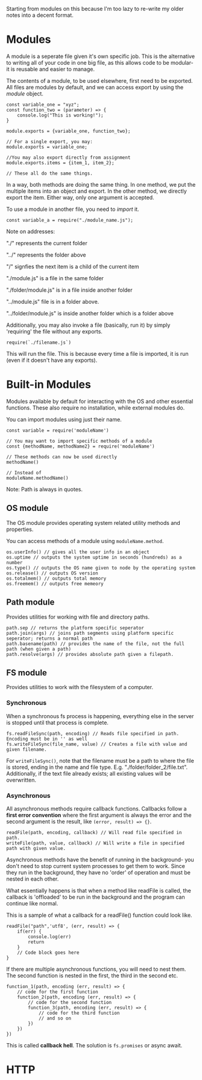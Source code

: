 Starting from modules on this because I'm too lazy to re-write my older notes into a decent format.

# Modules
A module is a seperate file given it's own specific job. This is the alternative to writing all of your code in one big file, as this allows code to be modular- it is reusable and easier to manage.

The contents of a module, to be used elsewhere, first need to be exported. All files are modules by default, and we can access export by using the *module* object.

```node
const variable_one = "xyz";
const function_two = (parameter) => {
    console.log("This is working!");
}

module.exports = {variable_one, function_two};

// For a single export, you may:
module.exports = variable_one;

//You may also export directly from assignment
module.exports.items = {item_1, item_2};

// These all do the same things.
```

In a way, both methods are doing the same thing. In one method, we put the multiple items into an object and export. In the other method, we directly export the item. Either way, only one argument is accepted.

To use a module in another file, you need to *import* it. 

```node
const variable_a = require("./module_name.js");
```

Note on addresses:

"./" represents the current folder

"../" represents the folder above

"/" signfies the next item is a child of the current item

"./module.js" is a file in the same folder

"./folder/module.js" is in a file inside another folder

"../module.js" file is in a folder above.

"../folder/module.js" is inside another folder which is a folder above


Additionally, you may also invoke a file (basically, run it) by simply 'requiring' the file without any exports.

```node
require(`./filename.js`)
```

This will run the file. This is because every time a file is imported, it is run (even if it doesn't have any exports). 

# Built-in Modules

Modules available by default for interacting with the OS and other essential functions. These also require no installation, while external modules do.

You can import modules using just their name.
```node
const variable = require('moduleName')

// You may want to import specific methods of a module
const {methodName, methodName2} = require('moduleName')

// These methods can now be used directly
methodName()

// Instead of 
moduleName.methodName()
```

Note: Path is always in quotes.

## OS module

The OS module provides operating system related utility methods and properties.

You can access methods of a module using `moduleName.method`.

```node
os.userInfo() // gives all the user info in an object
os.uptime // outputs the system uptime in seconds (hundreds) as a number
os.type() // outputs the OS name given to node by the operating system
os.release() // outputs OS version
os.totalmem() // outputs total memory
os.freemem() // outputs free memeory
```

## Path module

Provides utilities for working with file and directory paths.

```node
path.sep // returns the platform specific seperator
path.join(args) // joins path segments using platform specific seperator; returns a normal path
path.basename(path) // provides the name of the file, not the full path (when given a path)
path.resolve(args) // provides absolute path given a filepath.
```

## FS module

Provides utilities to work with the filesystem of a computer.

### Synchronous

When a synchronous fs process is happening, everything else in the server is stopped until that process is complete.

```node
fs.readFileSync(path, encoding) // Reads file specified in path. Encoding must be in '' as well
fs.writeFileSync(file_name, value) // Creates a file with value and given filename. 
```

For `writeFileSync()`, note that the filename must be a path to where the file is stored, ending in the name and file type. E.g. "./folder/folder_2/file.txt". Additionally, if the text file already exists; all existing values will be overwritten.

### Asynchronous 

All asynchronous methods require callback functions. Callbacks follow a **first error convention** where the first argument is always the error and the second argument is the result, like `(error, result) => {}`.

```node
readFile(path, encoding, callback) // Will read file specified in path.
writeFile(path, value, callback) // Will write a file in specified path with given value.
```

Asynchronous methods have the benefit of running in the background- you don't need to stop current system processes to get them to work. Since they run in the background, they have no 'order' of operation and must be nested in each other.

What essentially happens is that when a method like readFile is called, the callback is 'offloaded' to be run in the background and the program can continue like normal.

This is a sample of what a callback for a readFile() function could look like. 

```node
readFile("path",'utf8', (err, result) => {
    if(err) {
        console.log(err)
        return
    }
    // Code block goes here
}
```

If there are multiple asynchronous functions, you will need to nest them. The second function is nested in the first, the third in the second etc.

```node
function_1(path, encoding (err, result) => {
    // code for the first function
    function_2(path, encoding (err, result) => {
        // code for the second function
        function_3(path, encoding (err, result) => {
            // code for the third function
            // and so on
        })
    })
})
```

This is called **callback hell**. The solution is `fs.promises` or async await. 

# HTTP 
